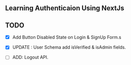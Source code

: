 ## Learning Authenticaion Using NextJs

## TODO

* [x] Add Button Disabled State on Login & SignUp Form.s

* [x] UPDATE : User Schema add isVerified & isAdmin fields.

* [ ] ADD: Logout API.